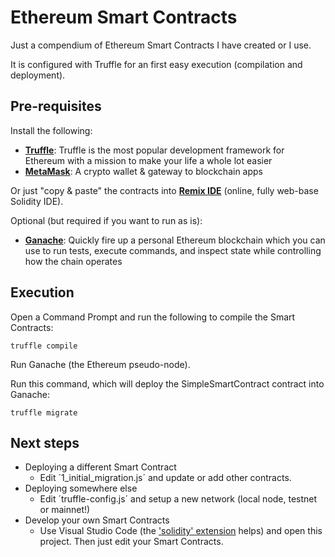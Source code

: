 # Ethereum Smart Contracts

Just a compendium of Ethereum Smart Contracts I have created or I use.

It is configured with Truffle for an first easy execution (compilation and deployment).

## Pre-requisites

Install the following:

* [**Truffle**](https://www.trufflesuite.com/truffle): Truffle is the most popular development framework for Ethereum with a mission to make your life a whole lot easier
* [**MetaMask**](https://metamask.io/): A crypto wallet & gateway to blockchain apps

Or just "copy & paste" the contracts into [**Remix IDE**](https://remix.ethereum.org) (online, fully web-base Solidity IDE).

Optional (but required if you want to run as is):

* [**Ganache**](https://www.trufflesuite.com/ganache): Quickly fire up a personal Ethereum blockchain which you can use to run tests, execute commands, and inspect state while controlling how the chain operates

## Execution

Open a Command Prompt and run the following to compile the Smart Contracts:

```shell
truffle compile
```

Run Ganache (the Ethereum pseudo-node).

Run this command, which will deploy the SimpleSmartContract contract into Ganache:

```shell
truffle migrate
```


## Next steps

* Deploying a different Smart Contract
  * Edit ´1_initial_migration.js´ and update or add other contracts.
* Deploying somewhere else
  * Edit ´truffle-config.js´ and setup a new network (local node, testnet or mainnet!)
* Develop your own Smart Contracts
  * Use Visual Studio Code (the ['solidity' extension](https://marketplace.visualstudio.com/items?itemName=JuanBlanco.solidity) helps) and open this project. Then just edit your Smart Contracts.